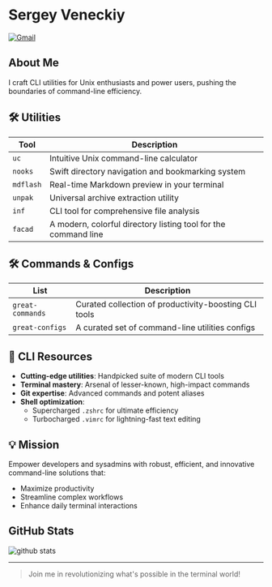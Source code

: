 # Sergey Veneckiy

[![Gmail](https://img.shields.io/badge/Gmail-Email%20Me-blue?logo=gmail)](mailto:s.venetsky@gmail.com)

## About Me

I craft CLI utilities for Unix enthusiasts and power users, pushing the boundaries of command-line efficiency.




## 🛠️ Utilities

| Tool | Description |
|------|-------------|
| `uc` | Intuitive Unix command-line calculator |
| `nooks` | Swift directory navigation and bookmarking system |
| `mdflash` | Real-time Markdown preview in your terminal |
| `unpak` | Universal archive extraction utility |
| `inf` | CLI tool for comprehensive file analysis  |
| `facad` | A modern, colorful directory listing tool for the command line  |

## 🛠️ Commands & Configs
| List        | Description |
|-------------|-------------|
| `great-commands` | Curated collection of productivity-boosting CLI tools |
| `great-configs`  | A curated set of command-line utilities configs |

## 🔧 CLI Resources

- **Cutting-edge utilities**: Handpicked suite of modern CLI tools
- **Terminal mastery**: Arsenal of lesser-known, high-impact commands
- **Git expertise**: Advanced commands and potent aliases
- **Shell optimization**: 
  - Supercharged `.zshrc` for ultimate efficiency
  - Turbocharged `.vimrc` for lightning-fast text editing

## 💡 Mission

Empower developers and sysadmins with robust, efficient, and innovative command-line solutions that:

- Maximize productivity
- Streamline complex workflows
- Enhance daily terminal interactions


## GitHub Stats

![github stats](https://github-readme-stats.vercel.app/api?username=yellow-footed-honeyguide&show_icons=true&count_private=true&hide_title=true)

---

> Join me in revolutionizing what's possible in the terminal world!
